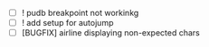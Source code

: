 - [ ] ! pudb breakpoint not workinkg
- [ ] ! add setup for autojump
- [ ] [BUGFIX] airline displaying non-expected chars
